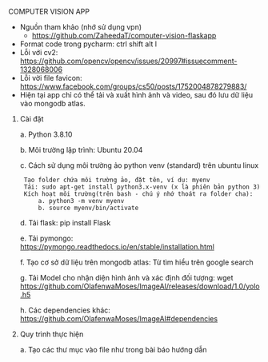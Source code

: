 COMPUTER VISION APP

* Nguồn tham khảo (nhớ sử dụng vpn)
    * https://github.com/ZaheedaT/computer-vision-flaskapp
* Format code trong pycharm: ctrl shift alt l
* Lỗi với cv2: https://github.com/opencv/opencv/issues/20997#issuecomment-1328068006
* Lỗi vời file favicon: https://www.facebook.com/groups/cs50/posts/1752004878279883/
* Hiện tại app chỉ có thể tải và xuất hình ảnh và video, sau đó lưu dữ liệu vào mongodb atlas.

1. Cài đặt

    a. Python 3.8.10

    b. Môi trường lập trình: Ubuntu 20.04

    c. Cách sử dụng môi trường ảo python venv (standard) trên ubuntu linux

        Tạo folder chứa môi trường ảo, đặt tên, ví dụ: myenv
        Tái: sudo apt-get install python3.x-venv (x là phiên bản python 3)
        Kích hoạt môi trường(trên bash - chú ý nhớ thoát ra folder cha):
            a. python3 -m venv myenv
            b. source myenv/bin/activate

    d. Tải flask: pip install Flask

    e. Tải pymongo: https://pymongo.readthedocs.io/en/stable/installation.html

    f. Tạo cơ sở dữ liệu trên mongodb atlas: Từ tìm hiểu trên google search

    g. Tải Model cho nhận diện hình ảnh và xác định đối tượng: wget https://github.com/OlafenwaMoses/ImageAI/releases/download/1.0/yolo.h5

    h. Các dependencies khác: https://github.com/OlafenwaMoses/ImageAI#dependencies


2. Quy trình thực hiện


    a. Tạo các thư mục vào file như trong bài báo hướng dẫn


   
